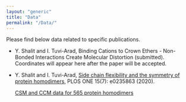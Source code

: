 ```yaml
---
layout: "generic"
title: "Data"
permalink: "/Data/"
---
```


Please find below data related to specific publications. 

* Y. Shalit and I. Tuvi-Arad, Binding Cations to Crown Ethers - Non-Bonded Interactions Create Molecular Distortion (submitted). 
Coordinates will appear here after the paper will be accepted.

* Y. Shalit and I. Tuvi-Arad, [Side chain flexibility and the symmetry of protein homodimers](https://doi.org/10.1371/journal.pone.0235863), PLOS ONE 15(7): e0235863 (2020). 
  
  [CSM and CCM data for 565 protein homodimers](/assets/data/S2-appendix.xlsx)
<!--[Symmetry of Protein Homodimers](/assets/data/S2-appendix.xlsx)-->
